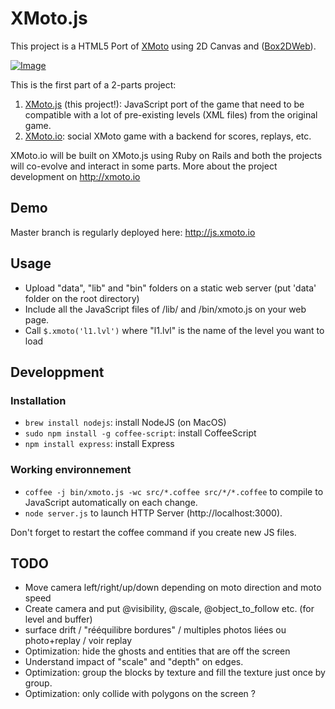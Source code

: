 XMoto.js
========

This project is a HTML5 Port of [XMoto](http://xmoto.tuxfamily.org/) using 2D Canvas and ([Box2DWeb](https://code.google.com/p/box2dweb/)).

[![Image](https://raw.githubusercontent.com/MichaelHoste/xmoto.js/master/image.jpg)](http://js.xmoto.io)

This is the first part of a 2-parts project:
 1. [XMoto.js](https://github.com/MichaelHoste/xmoto.js) (this project!): JavaScript port of the game that need to be compatible with a lot of pre-existing levels (XML files) from the original game.
 2. [XMoto.io](https://github.com/MichaelHoste/xmoto.io): social XMoto game with a backend for scores, replays, etc.

XMoto.io will be built on XMoto.js using Ruby on Rails and both the projects will co-evolve and interact in some parts. More about the project development on http://xmoto.io

## Demo

Master branch is regularly deployed here: http://js.xmoto.io

## Usage

 * Upload "data", "lib" and "bin" folders on a static web server (put 'data' folder on the root directory)
 * Include all the JavaScript files of /lib/ and /bin/xmoto.js on your web page.
 * Call ```$.xmoto('l1.lvl')``` where "l1.lvl" is the name of the level you want to load

## Developpment

### Installation

 * ```brew install nodejs```: install NodeJS (on MacOS)
 * ```sudo npm install -g coffee-script```: install CoffeeScript
 * ```npm install express```: install Express

### Working environnement

 * ```coffee -j bin/xmoto.js -wc src/*.coffee src/*/*.coffee``` to compile to JavaScript automatically on each change.
 * ```node server.js``` to launch HTTP Server (http://localhost:3000).

Don't forget to restart the coffee command if you create new JS files.

## TODO

 * Move camera left/right/up/down depending on moto direction and moto speed
 * Create camera and put @visibility, @scale, @object_to_follow etc. (for level and buffer)
 * surface drift / "rééquilibre bordures" / multiples photos liées ou photo+replay / voir replay
 * Optimization: hide the ghosts and entities that are off the screen
 * Understand impact of "scale" and "depth" on edges.
 * Optimization: group the blocks by texture and fill the texture just once by group.
 * Optimization: only collide with polygons on the screen ?
